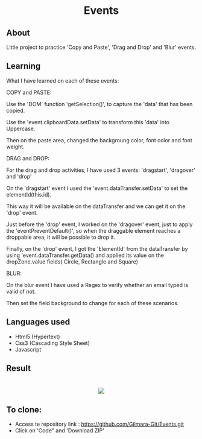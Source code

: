 <h1 align="center"><b>Events</b></h1>

## About

Little project to practice 'Copy and Paste', 'Drag and Drop' and 'Blur' events.

## Learning

What I have learned on each of these events:

<p>COPY and PASTE:</p>
<p>Use the 'DOM' function 'getSelection()', to capture the 'data' that has been copied.</p>
<p>Use the 'event.clipboardData.setData' to transform this 'data' into Uppercase.</p>
<p>Then on the paste area, changed the backgroung color, font color and font weight.</p>

<p>DRAG and DROP:</p>
<p>For the drag and drop activities, I have used 3 events: 'dragstart', 'dragover' and 'drop'</p>
<p>On the 'dragstart' event I used the 'event.dataTransfer.setData' to set the elementId(this.id).</p> 
<p>This way it will be available on the dataTransfer and we can get it on the 'drop' event.</p>
<p>Just before the 'drop' event, I worked on the 'dragover' event, just to apply the 'eventPreventDefault()', so when the draggable element reaches a droppable area, it will be possible to drop it. </p>
<p>Finally, on the 'drop' event, I got the 'ElementId' from the dataTransfer by using 'event.dataTransfer.getData() and applied its value on the dropZone.value fields( Circle, Rectangle and Square)</p>

<p>BLUR:</p>
<p>On the blur event I have used a Regex to verify whether an email typed is valid of not.</p> 
<p>Then set the field background to change for each of these scenarios.</p>

## Languages used

- Html5 (Hypertext)
- Css3 (Cascading Style Sheet)
- Javascript

## Result

<h1 align="center">
    <img src='https://ik.imagekit.io/cnbmdh4b9w/events_rnch-92rR1.gif'>
</h1>

## To clone:

- Access te repository link : https://github.com/Gilmara-Git/Events.git
- Click on 'Code" and 'Download ZIP'
